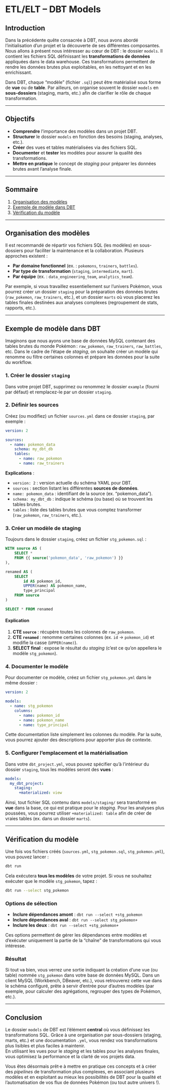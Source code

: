 #  ETL/ELT – DBT Models

## Introduction
Dans la précédente quête consacrée à DBT, nous avons abordé l’initialisation d’un projet et la découverte de ses différentes composantes.  
Nous allons à présent nous intéresser au cœur de DBT : le dossier `models`. Il contient les fichiers SQL définissant les **transformations de données** appliquées dans le data warehouse. Ces transformations permettent de rendre les données brutes plus exploitables, en les nettoyant et en les enrichissant.

Dans DBT, chaque “modèle” (fichier `.sql`) peut être matérialisé sous forme de **vue** ou de **table**. Par ailleurs, on organise souvent le dossier `models` en **sous-dossiers** (staging, marts, etc.) afin de clarifier le rôle de chaque transformation.

---

## Objectifs
- **Comprendre** l’importance des modèles dans un projet DBT.  
- **Structurer** le dossier `models` en fonction des besoins (staging, analyses, etc.).  
- **Créer** des vues et tables matérialisées via des fichiers SQL.  
- **Documenter** et **tester** les modèles pour assurer la qualité des transformations.  
- **Mettre en pratique** le concept de *staging* pour préparer les données brutes avant l’analyse finale.

---

## Sommaire
1. [Organisation des modèles](#organisation-des-modèles)  
2. [Exemple de modèle dans DBT](#exemple-de-modèle-dans-dbt)  
3. [Vérification du modèle](#vérification-du-modèle)

---

## Organisation des modèles
Il est recommandé de répartir vos fichiers SQL (les modèles) en sous-dossiers pour faciliter la maintenance et la collaboration. Plusieurs approches existent :

- **Par domaine fonctionnel** (ex. : `pokemons`, `trainers`, `battles`).  
- **Par type de transformation** (`staging`, `intermediate`, `mart`).  
- **Par équipe** (ex. : `data_engineering_team`, `analytics_team`).  

Par exemple, si vous travaillez essentiellement sur l’univers Pokémon, vous pourrez créer un dossier `staging` pour la préparation des données brutes (`raw_pokemon`, `raw_trainers`, etc.), et un dossier `marts` où vous placerez les tables finales destinées aux analyses complexes (regroupement de stats, rapports, etc.).

---

## Exemple de modèle dans DBT
Imaginons que nous ayons une base de données MySQL contenant des tables brutes du monde Pokémon : `raw_pokemon`, `raw_trainers`, `raw_battles`, etc. Dans le cadre de l’étape de *staging*, on souhaite créer un modèle qui renomme ou filtre certaines colonnes et prépare les données pour la suite du workflow.

### 1. Créer le dossier `staging`
Dans votre projet DBT, supprimez ou renommez le dossier `example` (fourni par défaut) et remplacez-le par un dossier `staging`.  

### 2. Définir les sources
Créez (ou modifiez) un fichier `sources.yml` dans ce dossier `staging`, par exemple :

```yaml
version: 2

sources:
  - name: pokemon_data
    schema: my_dbt_db
    tables:
      - name: raw_pokemon
      - name: raw_trainers
```

**Explications** :
- `version: 2` : version actuelle du schéma YAML pour DBT.  
- `sources` : section listant les différentes **sources de données**.  
- `name: pokemon_data` : identifiant de la source (ex. “pokemon_data”).  
- `schema: my_dbt_db` : indique le schéma (ou base) où se trouvent les tables brutes.  
- `tables` : liste des tables brutes que vous comptez transformer (`raw_pokemon`, `raw_trainers`, etc.).

### 3. Créer un modèle de staging
Toujours dans le dossier `staging`, créez un fichier `stg_pokemon.sql` :

```sql
WITH source AS (
    SELECT *
    FROM {{ source('pokemon_data', 'raw_pokemon') }}
),

renamed AS (
    SELECT
        id AS pokemon_id,
        UPPER(name) AS pokemon_name,
        type_principal
    FROM source
)

SELECT * FROM renamed
```

#### Explication
1. **CTE `source`** : récupère toutes les colonnes de `raw_pokemon`.  
2. **CTE `renamed`** : renomme certaines colonnes (ex. `id` → `pokemon_id`) et modifie la casse (`UPPER(name)`).  
3. **SELECT final** : expose le résultat du *staging* (c’est ce qu’on appellera le modèle `stg_pokemon`).

### 4. Documenter le modèle
Pour documenter ce modèle, créez un fichier `stg_pokemon.yml` dans le même dossier :

```yaml
version: 2

models:
  - name: stg_pokemon
    columns:
      - name: pokemon_id
      - name: pokemon_name
      - name: type_principal
```

Cette documentation liste simplement les colonnes du modèle. Par la suite, vous pourrez ajouter des descriptions pour apporter plus de contexte.

### 5. Configurer l’emplacement et la matérialisation
Dans votre `dbt_project.yml`, vous pouvez spécifier qu’à l’intérieur du dossier `staging`, tous les modèles seront des **vues** :

```yaml
models:
  my_dbt_project:
    staging:
      +materialized: view
```

Ainsi, tout fichier SQL contenu dans `models/staging/` sera transformé en **vue** dans la base, ce qui est pratique pour le *staging*. Pour les analyses plus poussées, vous pourrez utiliser `+materialized: table` afin de créer de vraies tables (ex. dans un dossier `marts`).

---

## Vérification du modèle
Une fois vos fichiers créés (`sources.yml`, `stg_pokemon.sql`, `stg_pokemon.yml`), vous pouvez lancer :

```bash
dbt run
```

Cela exécutera **tous les modèles** de votre projet. Si vous ne souhaitez exécuter que le modèle `stg_pokemon`, tapez :

```bash
dbt run --select stg_pokemon
```

### Options de sélection
- **Inclure dépendances amont** : `dbt run --select +stg_pokemon`  
- **Inclure dépendances aval** : `dbt run --select stg_pokemon+`  
- **Inclure les deux** : `dbt run --select +stg_pokemon+`  

Ces options permettent de gérer les dépendances entre modèles et d’exécuter uniquement la partie de la “chaîne” de transformations qui vous intéresse.

### Résultat
Si tout va bien, vous verrez une sortie indiquant la création d’une vue (ou table) nommée `stg_pokemon` dans votre base de données MySQL. Dans un client MySQL (Workbench, DBeaver, etc.), vous retrouverez cette vue dans le schéma configuré, prête à servir d’entrée pour d’autres modèles (par exemple, pour calculer des agrégations, regrouper des types de Pokémon, etc.).

---

## Conclusion
Le dossier `models` de DBT est l’élément **central** où vous définissez les transformations SQL. Grâce à une organisation par sous-dossiers (staging, marts, etc.) et une documentation `.yml`, vous rendez vos transformations plus lisibles et plus faciles à maintenir.  
En utilisant les vues pour le *staging* et les tables pour les analyses finales, vous optimisez la performance et la clarté de vos projets data.  

Vous êtes désormais prêt·e à mettre en pratique ces concepts et à créer des *pipelines* de transformation plus complexes, en associant plusieurs modèles et en exploitant au mieux les possibilités de DBT pour la qualité et l’automatisation de vos flux de données Pokémon (ou tout autre univers !).
